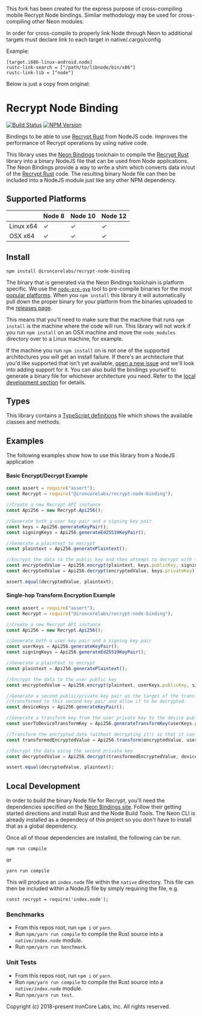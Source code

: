 This fork has been created for the express purpose of cross-compiling mobile Recrypt Node bindings.  Similar methodology may be used for cross-compiling other Neon modules. 

In order for cross-compile to properly link Node through Neon to additional targets must declare link to each target in native/.cargo/config

Example:

```
[target.i686-linux-android.node]
rustc-link-search = ["/path/to/libnode/bin/x86"]
rustc-link-lib = ["node"]
```

Below is just a copy from original:

# Recrypt Node Binding

[![Build Status](https://travis-ci.org/IronCoreLabs/recrypt-node-binding.svg?branch=master)](https://travis-ci.org/IronCoreLabs/recrypt-node-binding)
[![NPM Version](https://badge.fury.io/js/%40ironcorelabs%2Frecrypt-node-binding.svg)](https://www.npmjs.com/package/@ironcorelabs/recrypt-node-binding)

Bindings to be able to use [Recrypt Rust](https://github.com/IronCoreLabs/recrypt-rs) from NodeJS code. Improves the performance of Recrypt operations by using native code.

This library uses the [Neon Bindings](https://www.neon-bindings.com) toolchain to compile the [Recrypt Rust](https://github.com/IronCoreLabs/recrypt-rs) library into a binary NodeJS file that can be used from Node applications. The Neon Bindings provide a way to write a shim which converts data in/out of the [Recrypt Rust](https://github.com/IronCoreLabs/recrypt-rs) code. The resulting binary Node file can then be included into a NodeJS module just like any other NPM dependency.

## Supported Platforms

|           | Node 8 | Node 10 | Node 12 |
| --------- | ------ | ------- | ------  |
| Linux x64 |    ✓   |    ✓    |    ✓    |
| OSX x64   |    ✓   |    ✓    |    ✓    |

## Install

```
npm install @ironcorelabs/recrypt-node-binding
```

The binary that is generated via the Neon Bindings toolchain is platform specific. We use the [`node-pre-gyp`](https://github.com/mapbox/node-pre-gyp) tool to pre-compile binaries for the most [popular platforms](https://github.com/IronCoreLabs/recrypt-node-binding#supported-platforms). When you `npm install` this library it will automatically pull down the proper binary for your platform from the binaries uploaded to the [releases page](https://github.com/IronCoreLabs/recrypt-node-binding/releases).

This means that you'll need to make sure that the machine that runs `npm install` is the machine where the code will run. This library will not work if you run `npm install` on an OSX machine and move the `node_modules` directory over to a Linux machine, for example.

If the machine you run `npm install` on is not one of the supported architectures you will get an install failure. If there's an architecture that you'd like supported that isn't yet available, [open a new issue](https://github.com/IronCoreLabs/recrypt-node-binding/issues/new) and we'll look into adding support for it. You can also build the bindings yourself to generate a binary file for whichever architecture you need. Refer to the [local development section](https://github.com/IronCoreLabs/recrypt-node-binding#local-development) for details.

## Types

This library contains a [TypeScript definitions](index.d.ts) file which shows the available classes and methods.

## Examples

The following examples show how to use this library from a NodeJS application

#### Basic Encrypt/Decrypt Example
```js
const assert = require("assert");
const Recrypt = require("@ironcorelabs/recrypt-node-binding");

//Create a new Recrypt API instance
const Api256 = new Recrypt.Api256();

//Generate both a user key pair and a signing key pair
const keys = Api256.generateKeyPair();
const signingKeys = Api256.generateEd25519KeyPair();

//Generate a plaintext to encrypt
const plaintext = Api256.generatePlaintext();

//Encrypt the data to the public key and then attempt to decrypt with the private key
const encryptedValue = Api256.encrypt(plaintext, keys.publicKey, signingKeys.privateKey);
const decryptedValue = Api256.decrypt(encryptedValue, keys.privateKey);

assert.equal(decryptedValue, plaintext);
```

#### Single-hop Transform Encryption Example
```js
const assert = require("assert");
const Recrypt = require("@ironcorelabs/recrypt-node-binding");

//Create a new Recrypt API instance
const Api256 = new Recrypt.Api256();

//Generate both a user key pair and a signing key pair
const userKeys = Api256.generateKeyPair();
const signingKeys = Api256.generateEd25519KeyPair();

//Generate a plaintext to encrypt
const plaintext = Api256.generatePlaintext();

//Encrypt the data to the user public key
const encryptedValue = Api256.encrypt(plaintext, userKeys.publicKey, signingKeys.privateKey);

//Generate a second public/private key pair as the target of the transform. This will allow the encrypted data to be
//transformed to this second key pair and allow it to be decrypted.
const deviceKeys = Api256.generateKeyPair();

//Generate a transform key from the user private key to the device public key
const userToDeviceTransformKey = Api256.generateTransformKey(userKeys.privateKey, deviceKeys.publicKey, signingKeys.privateKey);

//Transform the encrypted data (without decrypting it!) so that it can be decrypted with the second key pair
const transformedEncryptedValue = Api256.transform(encryptedValue, userToDeviceTransformKey, signingKeys.privateKey);

//Decrypt the data using the second private key
const decryptedValue = Api256.decrypt(transformedEncryptedValue, deviceKeys.privateKey);

assert.equal(decryptedValue, plaintext);
```

## Local Development

In order to build the binary Node file for Recrypt, you'll need the dependencies specified on the [Neon Bindings site](https://guides.neon-bindings.com/getting-started/). Follow their getting started directions and install Rust and the Node Build Tools. The Neon CLI is already installed as a dependecy of this project so you don't have to install that as a global dependency.

Once all of those dependencies are installed, the following can be run.

```
npm run compile
```
or
```
yarn run compile
```

This will produce an `index.node` file within the `native` directory. This file can then be included within a NodeJS file by simply requiring the file, e.g.

```
const recrypt = require('index.node');
```

### Benchmarks

+ From this repos root, run `npm i` or `yarn`.
+ Run `npm/yarn run compile` to compile the Rust source into a `native/index.node` module.
+ Run `npm/yarn run benchmark`.

### Unit Tests

+ From this repos root, run `npm i` or `yarn`.
+ Run `npm/yarn run compile` to compile the Rust source into a `native/index.node` module.
+ Run `npm/yarn run test`.

Copyright (c)  2018-present  IronCore Labs, Inc.
All rights reserved.
